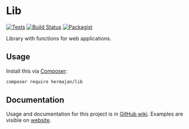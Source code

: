 # Lib
[![Tests](https://github.com/hermajan/lib/workflows/Tests/badge.svg)](https://github.com/hermajan/lib/actions?query=workflow%3ATests)
[![Build Status](https://travis-ci.org/hermajan/lib.svg?branch=master)](https://travis-ci.org/hermajan/lib)
[![Packagist](https://img.shields.io/packagist/v/hermajan/lib.svg)](https://packagist.org/packages/hermajan/lib)

Library with functions for web applications.

## Usage
Install this via [Composer](https://getcomposer.org):
```bash
composer require hermajan/lib
```

## Documentation
Usage and documentation for this project is in [GitHub wiki](https://github.com/hermajan/lib/wiki). Examples are visible on [website](https://hermajan.net/lib).
